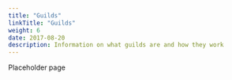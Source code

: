 ```yaml
---
title: "Guilds"
linkTitle: "Guilds"
weight: 6
date: 2017-08-20
description: Information on what guilds are and how they work
---
```


Placeholder page